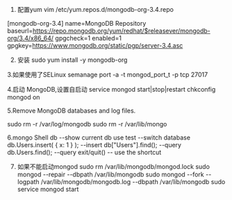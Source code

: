 ﻿1. 配置yum
vim /etc/yum.repos.d/mongodb-org-3.4.repo


[mongodb-org-3.4]
name=MongoDB Repository
baseurl=https://repo.mongodb.org/yum/redhat/$releasever/mongodb-org/3.4/x86_64/
gpgcheck=1
enabled=1
gpgkey=https://www.mongodb.org/static/pgp/server-3.4.asc



2. 安装
sudo yum install -y mongodb-org


3.如果使用了SELinux
semanage port -a -t mongod_port_t -p tcp 27017


4.启动 MongoDB,设置自启动
service mongod start|stop|restart
chkconfig mongod on 

5.Remove MongoDB databases and log files.

sudo rm -r /var/log/mongodb
sudo rm -r /var/lib/mongo

6.mongo Shell
db --show current db
use test --switch database
db.Users.insert( { x: 1 } ); --insert
db["Users"].find(); --query
db.Users.find(); --query
exit/quit() -- use the <Ctrl-c> shortcut

7. 如果不能启动mongod
sudo rm /var/lib/mongodb/mongod.lock
sudo mongod --repair --dbpath /var/lib/mongodb
sudo mongod --fork --logpath /var/lib/mongodb/mongodb.log --dbpath /var/lib/mongodb 
sudo service mongod start